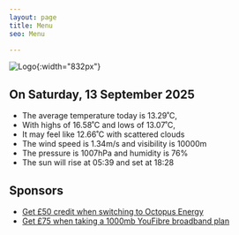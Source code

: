 ```yaml
---
layout: page
title: Menu
seo: Menu

---
```


![Logo](/images/logo.jpg){:width="832px"}

<!-- weather_marker starts -->
## On Saturday, 13 September 2025

- The average temperature today is 13.29˚C,
- With highs of 16.58˚C and lows of 13.07˚C,
- It may feel like 12.66˚C with scattered clouds
- The wind speed is 1.34m/s and visibility is 10000m
- The pressure is 1007hPa and humidity is 76%
- The sun will rise at 05:39 and set at 18:28

<!-- weather_marker ends -->

## Sponsors

- [Get £50 credit when switching to Octopus Energy](https://bit.ly/3oD1nnS)
- [Get £75 when taking a 1000mb YouFibre broadband plan](https://aklam.io/91zWhU?)
